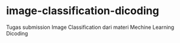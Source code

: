 # image-classification-dicoding
Tugas submission Image Classification dari materi Mechine Learning Dicoding
